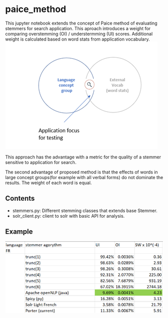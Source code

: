 # paice_method
This jupyter notebook extends the concept of Paice method of evaluating stemmers for search application. This aproach introduces a weight for comparing overstemming (OI) / understermming (UI) scores. Additional weight is calculated based on 
word stats from application vocabulary. 
![img.png](img.png)

This approach has the advantage with a metric for the quality of a stemmer sensitive to application for search. 

The second advantage of proposed method is that the effects of words in large concept groups(for example with all verbal forms)
do not dominate the results. The weight of each word is equal. 

## Contents

- stemmers.py: Different stemming classes that extends base Stemmer.
- solr_client.py: client to solr with basic API for analysis.

## Example

![report1.png](report1.png)
